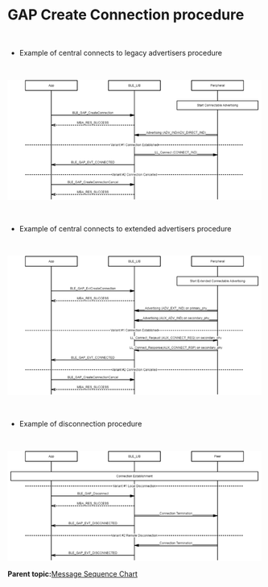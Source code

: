 # GAP Create Connection procedure

<br />

-   Example of central connects to legacy advertisers procedure

<br />

![](GUID-CB026B68-2BCD-4308-BB74-C69F02251F12-low.png)

<br />

-   Example of central connects to extended advertisers procedure

<br />

![](GUID-13733B4C-B0BB-44B4-9C8A-AE14A73C2172-low.png)

<br />

-   Example of disconnection procedure

<br />

![](GUID-F0C31723-1697-446B-8F38-F0DD392A33D7-low.png)

**Parent topic:**[Message Sequence Chart](GUID-1A7E8B4B-B471-43E1-BC73-81D705900D18.md)

